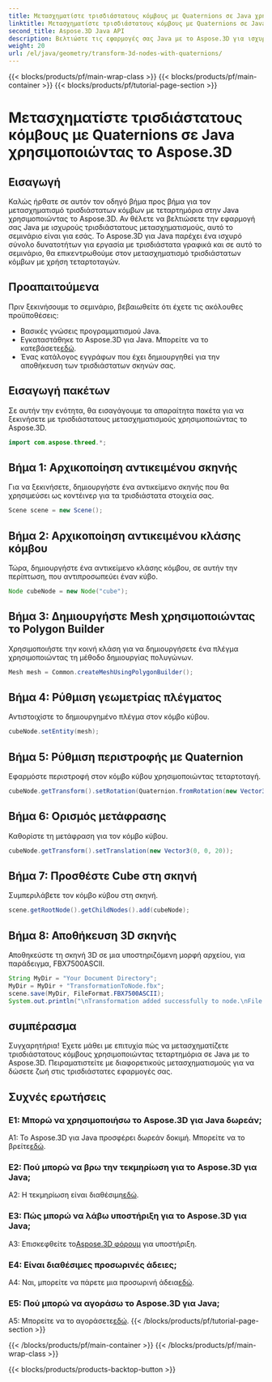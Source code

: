 ```yaml
---
title: Μετασχηματίστε τρισδιάστατους κόμβους με Quaternions σε Java χρησιμοποιώντας το Aspose.3D
linktitle: Μετασχηματίστε τρισδιάστατους κόμβους με Quaternions σε Java χρησιμοποιώντας το Aspose.3D
second_title: Aspose.3D Java API
description: Βελτιώστε τις εφαρμογές σας Java με το Aspose.3D για ισχυρούς τρισδιάστατους μετασχηματισμούς. Μάθετε να μετασχηματίζετε κόμβους χρησιμοποιώντας τεταρτημόρια σε αυτόν τον οδηγό βήμα προς βήμα.
weight: 20
url: /el/java/geometry/transform-3d-nodes-with-quaternions/
---
```


{{< blocks/products/pf/main-wrap-class >}}
{{< blocks/products/pf/main-container >}}
{{< blocks/products/pf/tutorial-page-section >}}

# Μετασχηματίστε τρισδιάστατους κόμβους με Quaternions σε Java χρησιμοποιώντας το Aspose.3D

## Εισαγωγή

Καλώς ήρθατε σε αυτόν τον οδηγό βήμα προς βήμα για τον μετασχηματισμό τρισδιάστατων κόμβων με τεταρτημόρια στην Java χρησιμοποιώντας το Aspose.3D. Αν θέλετε να βελτιώσετε την εφαρμογή σας Java με ισχυρούς τρισδιάστατους μετασχηματισμούς, αυτό το σεμινάριο είναι για εσάς. Το Aspose.3D για Java παρέχει ένα ισχυρό σύνολο δυνατοτήτων για εργασία με τρισδιάστατα γραφικά και σε αυτό το σεμινάριο, θα επικεντρωθούμε στον μετασχηματισμό τρισδιάστατων κόμβων με χρήση τεταρτοταγών.

## Προαπαιτούμενα

Πριν ξεκινήσουμε το σεμινάριο, βεβαιωθείτε ότι έχετε τις ακόλουθες προϋποθέσεις:

- Βασικές γνώσεις προγραμματισμού Java.
- Εγκαταστάθηκε το Aspose.3D για Java. Μπορείτε να το κατεβάσετε[εδώ](https://releases.aspose.com/3d/java/).
- Ένας κατάλογος εγγράφων που έχει δημιουργηθεί για την αποθήκευση των τρισδιάστατων σκηνών σας.

## Εισαγωγή πακέτων

Σε αυτήν την ενότητα, θα εισαγάγουμε τα απαραίτητα πακέτα για να ξεκινήσετε με τρισδιάστατους μετασχηματισμούς χρησιμοποιώντας το Aspose.3D.

```java
import com.aspose.threed.*;
```

## Βήμα 1: Αρχικοποίηση αντικειμένου σκηνής

Για να ξεκινήσετε, δημιουργήστε ένα αντικείμενο σκηνής που θα χρησιμεύσει ως κοντέινερ για τα τρισδιάστατα στοιχεία σας.

```java
Scene scene = new Scene();
```

## Βήμα 2: Αρχικοποίηση αντικειμένου κλάσης κόμβου

Τώρα, δημιουργήστε ένα αντικείμενο κλάσης κόμβου, σε αυτήν την περίπτωση, που αντιπροσωπεύει έναν κύβο.

```java
Node cubeNode = new Node("cube");
```

## Βήμα 3: Δημιουργήστε Mesh χρησιμοποιώντας το Polygon Builder

Χρησιμοποιήστε την κοινή κλάση για να δημιουργήσετε ένα πλέγμα χρησιμοποιώντας τη μέθοδο δημιουργίας πολυγώνων.

```java
Mesh mesh = Common.createMeshUsingPolygonBuilder();
```

## Βήμα 4: Ρύθμιση γεωμετρίας πλέγματος

Αντιστοιχίστε το δημιουργημένο πλέγμα στον κόμβο κύβου.

```java
cubeNode.setEntity(mesh);
```

## Βήμα 5: Ρύθμιση περιστροφής με Quaternion

Εφαρμόστε περιστροφή στον κόμβο κύβου χρησιμοποιώντας τεταρτοταγή.

```java
cubeNode.getTransform().setRotation(Quaternion.fromRotation(new Vector3(0, 1, 0), new Vector3(0.3, 0.5, 0.1)));
```

## Βήμα 6: Ορισμός μετάφρασης

Καθορίστε τη μετάφραση για τον κόμβο κύβου.

```java
cubeNode.getTransform().setTranslation(new Vector3(0, 0, 20));
```

## Βήμα 7: Προσθέστε Cube στη σκηνή

Συμπεριλάβετε τον κόμβο κύβου στη σκηνή.

```java
scene.getRootNode().getChildNodes().add(cubeNode);
```

## Βήμα 8: Αποθήκευση 3D σκηνής

Αποθηκεύστε τη σκηνή 3D σε μια υποστηριζόμενη μορφή αρχείου, για παράδειγμα, FBX7500ASCII.

```java
String MyDir = "Your Document Directory";
MyDir = MyDir + "TransformationToNode.fbx";
scene.save(MyDir, FileFormat.FBX7500ASCII);
System.out.println("\nTransformation added successfully to node.\nFile saved at " + MyDir);
```

## συμπέρασμα

Συγχαρητήρια! Έχετε μάθει με επιτυχία πώς να μετασχηματίζετε τρισδιάστατους κόμβους χρησιμοποιώντας τεταρτημόρια σε Java με το Aspose.3D. Πειραματιστείτε με διαφορετικούς μετασχηματισμούς για να δώσετε ζωή στις τρισδιάστατες εφαρμογές σας.

## Συχνές ερωτήσεις

### Ε1: Μπορώ να χρησιμοποιήσω το Aspose.3D για Java δωρεάν;

A1: Το Aspose.3D για Java προσφέρει δωρεάν δοκιμή. Μπορείτε να το βρείτε[εδώ](https://releases.aspose.com/).

### Ε2: Πού μπορώ να βρω την τεκμηρίωση για το Aspose.3D για Java;

 A2: Η τεκμηρίωση είναι διαθέσιμη[εδώ](https://reference.aspose.com/3d/java/).

### Ε3: Πώς μπορώ να λάβω υποστήριξη για το Aspose.3D για Java;

 A3: Επισκεφθείτε το[Aspose.3D φόρουμ](https://forum.aspose.com/c/3d/18) για υποστήριξη.

### Ε4: Είναι διαθέσιμες προσωρινές άδειες;

 A4: Ναι, μπορείτε να πάρετε μια προσωρινή άδεια[εδώ](https://purchase.aspose.com/temporary-license/).

### Ε5: Πού μπορώ να αγοράσω το Aspose.3D για Java;

 A5: Μπορείτε να το αγοράσετε[εδώ](https://purchase.aspose.com/buy).
{{< /blocks/products/pf/tutorial-page-section >}}

{{< /blocks/products/pf/main-container >}}
{{< /blocks/products/pf/main-wrap-class >}}

{{< blocks/products/products-backtop-button >}}
